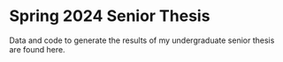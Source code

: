 # Spring 2024 Senior Thesis

Data and code to generate the results of my undergraduate senior thesis are found here. 
